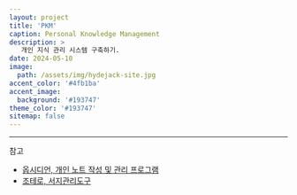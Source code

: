```yaml
---
layout: project
title: 'PKM'
caption: Personal Knowledge Management 
description: >
   개인 지식 관리 시스템 구축하기. 
date: 2024-05-10
image: 
  path: /assets/img/hydejack-site.jpg
accent_color: '#4fb1ba'
accent_image:
  background: '#193747'
theme_color: '#193747'
sitemap: false
---
```



---

 참고

 * [옵시디언, 개인 노트 작성 및 관리 프로그램](https://obsidian.md/)
 * [조테로, 서지관리도구](https://www.zotero.org/)
